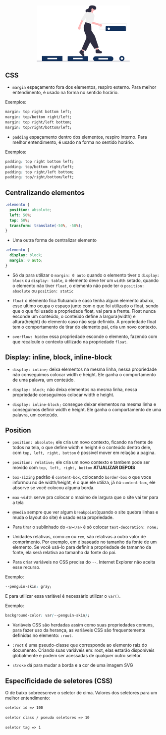 <p align="center">
  <img src="../img/css.svg" width="300">
</p>

## CSS


- `margin` espaçamento fora dos elementos, respiro externo. Para melhor entendimento, é usado na forma no sentido horário.

Exemplos:

```css
margin: top right bottom left;
margin: top/bottom right/left;
margin: top right/left bottom;
margin: top/right/bottom/left;
```

- `padding` espaçamento dentro dos elementos, respiro interno. Para melhor entendimento, é usado na forma no sentido horário.

Exemplos:

```css
padding: top right bottom left;
padding: top/bottom right/left;
padding: top right/left bottom;
padding: top/right/bottom/left;
```

## Centralizando elementos

```css
.elemento {
  position: absolute;
  left: 50%;
  top: 50%;
  transform: translate(-50%, -50%);
}
```
- Uma outra forma de centralizar elemento

```css
.elemento {
  display: block;
  margin: 0 auto;
}
```

- Só da para utilizar o `margin: 0 auto` quando o elemento tiver o `display: block` ou `display: table`, o elemento deve ter um `width` setado, quando o elemento não tiver `float`, o elemento não pode ter o `position: absolute` ou `position: static`

- `float` o elemento fica flutuando e caso tenha algum elemento abaixo, esse ultimo ocupa o espaço junto com o que foi utilizado o float, sendo que o que foi usado a propriedade float, vai para a frente. Float nunca esconde um conteúdo, o conteúdo define a largura(width) e altura(height) do elemento caso não seja definido. A propriedade float tem o comportamento de tirar do elemento pai, cria um novo contexto.

- `overflow: hidden` essa propriedade esconde o elemento, fazendo com que recalcule o contexto utilizado na propriedade `float`.

## Display: inline, block, inline-block

- `display: inline;` deixa elementos na mesma linha, nessa propriedade não conseguimos colocar width e height. Ele ganha o comportamento de uma palavra, um conteúdo.

- `display: block;` não deixa elementos na mesma linha, nessa propriedade conseguimos colocar width e height.

- `display: inline-block;` consegue deixar elementos na mesma linha e conseguimos definir width e height. Ele ganha o comportamento de uma palavra, um conteúdo.

## Position

- `position: absolute;` ele cria um novo contexto, ficando na frente de todos na tela, o que define width e height é o conteúdo dentro dele, com `top, left, right, bottom` é possivel mover em relação a pagina.

- `position: relative;` ele cria um novo contexto e tambem pode ser movido com `top, left, right, bottom` **ATUALIZAR DEPOIS**

- `box-sizing` padrão é `content-box`, colocando `border-box` o que voce informou no de width/height, é o que ele utiliza, já no `content-box`, ele absorve se você colocou alguma borda.

- `max-width` serve pra colocar o maximo de largura que o site vai ter para a tela

- `@media` sempre que ver algum `breakpoint`(quando o site quebra linhas e muda o layout do site) é usado essa propriedade.

- Para tirar o sublinhado do `<a></a>` é só colocar `text-decoration: none;`

- Unidades relativas, como `em` ou `rem`, são relativas a outro valor de comprimento. Por exemplo, em é baseado no tamanho da fonte de um elemento. Se você usá-lo para definir a propriedade de tamanho da fonte, ela será relativa ao tamanho da fonte do pai.

- Para criar variáveis no CSS precisa do `--`. Internet Explorer não aceita esse recurso.

Exemplo:
```css
--penguin-skin: gray;
``` 
E para utilizar essa variável é necessário utilizar o `var()`.

Exemplo:
```css
background-color: var(--penguin-skin);
```

- Variáveis CSS são herdadas assim como suas propriedades comuns, para fazer uso da herança, as variáveis CSS são frequentemente definidas no elemento: `:root`.

- `:root` é uma pseudo-classe que corresponde ao elemento raiz do documento.  Criando suas variáveis em: root, elas estarão disponíveis globalmente e podem ser acessadas de qualquer outro seletor.

- `stroke` dá para mudar a borda e a cor de uma imagem SVG

## Especificidade de seletores (CSS)

O de baixo sobreescreve o seletor de cima. Valores dos seletores para um melhor entendimento:
```
seletor id => 100

seletor class / pseudo seletores => 10

seletor tag => 1
```

